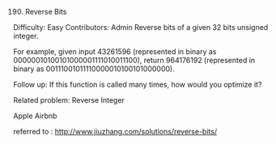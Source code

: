 190. Reverse Bits

Difficulty: Easy
Contributors: Admin
Reverse bits of a given 32 bits unsigned integer.

For example, given input 43261596 (represented in binary as 00000010100101000001111010011100), return 964176192 (represented in binary as 00111001011110000010100101000000).

Follow up:
If this function is called many times, how would you optimize it?

Related problem: Reverse Integer

Apple Airbnb

referred to : http://www.jiuzhang.com/solutions/reverse-bits/
